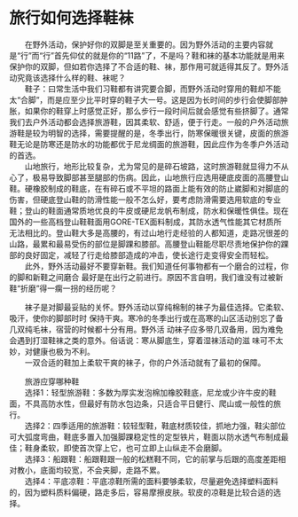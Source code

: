# 旅行如何选择鞋袜  

&emsp;&emsp;在野外活动，保护好你的双脚是至关重要的。因为野外活动的主要内容就是“行”而“行”首先仰仗的就是你的“11路”了，不是吗？鞋和袜的基本功能就是用来保护你的双脚，但如若你选择了不合适的鞋、袜，那作用可就适得其反了。野外活动究竟该选择什么样的鞋、袜呢？  
&emsp;&emsp;鞋子：曰常生活中我们习鞋都有讲究要合脚，而野外活动时穿用的鞋却不能太“合脚”，而是应至少比平时穿的鞋子大一号。这是因为长时间的步行会使脚部肿胀，如果你的鞋穿上时感觉正好，那么步行一段时间后就会感觉有些挤脚了。通常我们去户外活动都会选择旅游鞋，因其柔软、舒适，便于行走。一般的户外活动旅游鞋是较为明智的选择，需要提醒的是，冬季出行，防寒保暖很关键，皮面的旅游鞋无论是防寒还是防水的功能都优于尼龙绸面的旅游鞋，因此应作为冬季户外活动的首选。  
&emsp;&emsp;山地旅行，地形比较复杂，尤为常见的是碎石坡路，这时旅游鞋就显得力不从心了，极易导致脚部甚至腿部的伤病。因此，山地旅行应选用硬底皮面的高腰登山鞋。硬橡胶制成的鞋底，在有碎石或不平坦的路面上能有效的防止崴脚和对脚底的伤害，但硬底登山鞋的防滑性能一般不怎么好，要考虑防滑需要选用软底的专业鞋；登山的鞋面通常质地优良的牛皮或硬尼龙帆布制成，防水和保暖性俱佳。现在国外的一些高档登山鞋鞋面用GORE-TEX面料制成，其防水透气性能其它材质所无法相比的。登山鞋大多是高腰的，有过山地行走经验的人都知道，走路况很差的山路，最累和最易受伤的部位是脚踝和膝部。高腰登山鞋能尽职尽责地保护你的踝部的良好固定，减轻了行走给膝部造成的冲击，使长途行走变得安全而轻松。  
&emsp;&emsp;此外，野外活动最好不要穿新鞋。我们知道任何事物都有一个磨合的过程，你的脚和新鞋之间磨合 最好是在出行之前进行。原因不言自明，我们谁没有过被新鞋“折磨”得一瘸一拐的经历呢？  

&emsp;&emsp;袜子是对脚最妥贴的关怀。野外活动以穿纯棉制的袜子为最佳选择。它柔软、吸汗，使你的脚部时时 保持干爽。寒冷的冬季出行或在高寒的山区活动别忘了备几双纯毛袜，宿营的时候都十分有用。野外活 动袜子应多带几双备用，因为难免会遇到打湿鞋袜之类的意外。俗话说：寒从脚底生，穿着湿袜活动的滋 味可不太妙，对健康也极为不利。  
&emsp;&emsp;一双合适的鞋加上柔软干爽的袜子，你的户外活动就有了最初的保障。  

&emsp;&emsp;旅游应穿哪种鞋  
&emsp;&emsp;选择1：轻型旅游鞋：多数为厚实发泡棉加橡胶鞋底，尼龙或少许牛皮的鞋面，不具高防水性，但最好有防水包边条，只适合平日健行、爬山或一般性的旅行。  
&emsp;&emsp;选择2：四季适用的旅游鞋：较轻型鞋，鞋底材质较佳，抓地力强，鞋尖部位可大弧度弯曲，鞋底多置入加强脚踝稳定性的定型铁片，鞋面以防水透气布制成最佳；鞋身柔软，即使首次穿上它，也可立即上山纵走不会磨脚。  
&emsp;&emsp;选择3：船跟鞋：船跟鞋跟一般的松糕鞋不同，它的前掌与后跟的高度差距相对教小，底面均较宽，不会夹脚，走路不累。  
&emsp;&emsp;选择4：平底凉鞋：平底凉鞋所需的面料要够柔软，尽量避免选择塑料面料的，因为塑料质料偏硬，路走多后，容易摩擦皮肤。软皮的凉鞋是比较合适的选择。  

